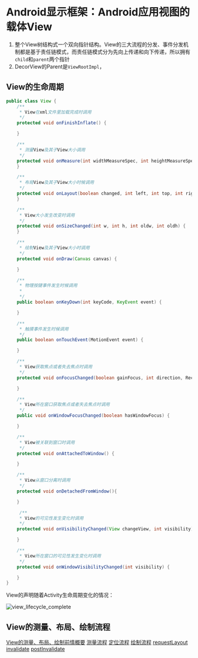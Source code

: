 # Android显示框架：Android应用视图的载体View

1. 整个View树结构式一个双向指针结构。View的三大流程的分发、事件分发机制都是基于责任链模式，而责任链模式分为先向上传递和向下传递，所以拥有`child`和`parent`两个指针
2. DecorView的Parent是`ViewRootImpl`，

## View的生命周期

```java
public class View {
    /**
     * View在xml文件里加载完成时调用
     */
    protected void onFinishInflate() {

    }

    /**
     * 测量View及其子View大小调用
     */
    protected void onMeasure(int widthMeasureSpec, int heightMeasureSpec) {
    }

    /**
     * 布局View及其子View大小时候调用
     */
    protected void onLayout(boolean changed, int left, int top, int right, int bottom) {
    }

    /**
     * View大小发生改变时调用
     */
    protected void onSizeChanged(int w, int h, int oldw, int oldh) {
    }

    /**
     * 绘制View及其子View大小时调用
     */
    protected void onDraw(Canvas canvas) {

    }

    /**
     * 物理按键事件发生时候调用
     *
     */
    public boolean onKeyDown(int keyCode, KeyEvent event) {

    }

    /**
     * 触摸事件发生时候调用
     */
    public boolean onTouchEvent(MotionEvent event) {

    }

    /**
     * View获取焦点或者失去焦点时调用
     */
    protected void onFocusChanged(boolean gainFocus, int direction, Rect previouslyFocusedRect) {

    }

    /**
     * View所在窗口获取焦点或者失去焦点时调用
     */
    public void onWindowFocusChanged(boolean hasWindowFocus) {

    }

    /**
     * View被关联到窗口时调用
     */
    protected void onAttachedToWindow() {

    }

    /**
     * View从窗口分离时调用
     */
    protected void onDetachedFromWindow(){

    }

     /**
     * View的可见性发生变化时调用
     */
    protected void onVisibilityChanged(View changeView, int visibility){

    }

    /**
     * View所在窗口的可见性发生变化时调用
     */
    protected void onWindowVisibilityChanged(int visibility) {

    }
}
```

View的声明随着Activity生命周期变化的情况：

![view_lifecycle_complete](/img/view_lifecycle_complete.png)

## View的测量、布局、绘制流程

[View的测量、布局、绘制前情概要](measure_layout_draw.md)
[测量流程](view_measure.md)
[定位流程](view_layout.md)
[绘制流程](view_draw.md)
[requestLayout](requestLayout.md)
[invalidate](invalidate.md)
[postInvalidate](postInvalidate.md)
